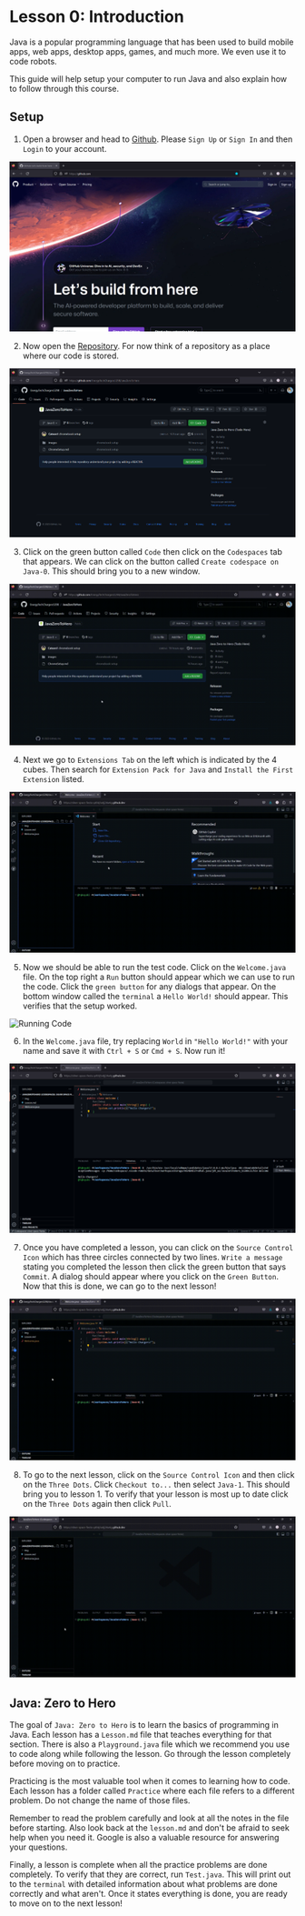 # Lesson 0: Introduction

Java is a popular programming language that has been used to build mobile apps, web apps, desktop apps, games, and much more. We even use it to code robots.

This guide will help setup your computer to run Java and also explain how to follow through this course.

## Setup

1. Open a browser and head to [Github](https://github.com/). Please `Sign Up` or `Sign In` and then `Login` to your account.

![Github Homepage](/img/github_home.png)

2. Now open the [Repository](https://github.com/EnergyTechChargers5298/JavaZeroToHero). For now think of a repository as a place where our code is stored.

![Repository](/img/repo.png)

3. Click on the green button called `Code` then click on the `Codespaces` tab that appears. We can click on the button called `Create codespace on Java-0`. This should bring you to a new window.

![Create Codespaces](/img/create_codespaces.gif)

4. Next we go to `Extensions Tab` on the left which is indicated by the 4 cubes. Then search for `Extension Pack for Java` and `Install the First Extension` listed.

![Downloading Extension](/img/extension.gif)

5. Now we should be able to run the test code. Click on the `Welcome.java` file. On the top right a `Run` button should appear which we can use to run the code. Click the `green button` for any dialogs that appear. On the bottom window called the `terminal` a `Hello World!` should appear. This verifies that the setup worked.

![Running Code](/img/running.gif)

6. In the `Welcome.java` file, try replacing `World` in `"Hello World!"` with your name and save it with `Ctrl + S` or `Cmd + S`. Now run it!

![Programming in Java](/img/programming.png)

7. Once you have completed a lesson, you can click on the `Source Control Icon` which has three circles connected by two lines. `Write a message` stating you completed the lesson then click the green button that says `Commit`. A dialog should appear where you click on the `Green Button`. Now that this is done, we can go to the next lesson!

![Committing Changes](/img/commiting.gif)

8. To go to the next lesson, click on the `Source Control Icon` and then click on the `Three Dots`. Click `Checkout to...` then select `Java-1`. This should bring you to lesson 1. To verify that your lesson is most up to date click on the `Three Dots` again then click `Pull`.

![New Lesson](/img/new_lesson.gif)

## Java: Zero to Hero

The goal of `Java: Zero to Hero` is to learn the basics of programming in Java. Each lesson has a `Lesson.md` file that teaches everything for that section. There is also a `Playground.java` file which we recommend you use to code along while following the lesson. Go through the lesson completely before moving on to practice.

Practicing is the most valuable tool when it comes to learning how to code. Each lesson has a folder called `Practice` where each file refers to a different problem. Do not change the name of those files. 

Remember to read the problem carefully and look at all the notes in the file before starting. Also look back at the `lesson.md` and don't be afraid to seek help when you need it. Google is also a valuable resource for answering your questions.

Finally, a lesson is complete when all the practice problems are done completely. To verify that they are correct, run `Test.java`. This will print out to the `terminal` with detailed information about what problems are done correctly and what aren't. Once it states everything is done, you are ready to move on to the next lesson!